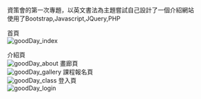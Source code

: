 資策會的第一次專題，以英文書法為主題嘗試自己設計了一個介紹網站<br> 
使用了Bootstrap,Javascript,JQuery,PHP


首頁<br>
        ![goodDay_index](https://user-images.githubusercontent.com/65967258/118403234-1cd9f200-b6a0-11eb-84aa-85a63dd70873.jpg) 

 介紹頁<br>
        ![goodDay_about](https://user-images.githubusercontent.com/65967258/118403299-6b878c00-b6a0-11eb-85b3-bd269b0bd087.jpg) </li>
 畫廊頁<br>
       ![goodDay_gallery](https://user-images.githubusercontent.com/65967258/118403302-704c4000-b6a0-11eb-8a0d-22b97cc43179.jpg)</li>
 課程報名頁<br>
        ![goodDay_class](https://user-images.githubusercontent.com/65967258/118403305-72160380-b6a0-11eb-8af0-483bacf1af18.jpg) </li>
 登入頁<br>
        ![goodDay_login](https://user-images.githubusercontent.com/65967258/118403303-717d6d00-b6a0-11eb-8f7b-4a710c191415.jpg)</li>


